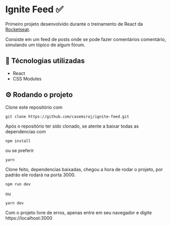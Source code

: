 # Ignite Feed ✅ 
Primeiro projeto desenvolvido durante o treinamento de React da [Rocketseat](https://www.rocketseat.com.br/). 

Consiste em um feed de posts onde se pode fazer comentários comentário, simulando um tópico de algum fórum.

## 🚀 Técnologias utilizadas
* React
* CSS Modules

## ⚙️ Rodando o projeto

Clone este repositório com

```
git clone https://github.com/casemiroj/ignite-feed.git
```
Após o repositório ter sido clonado, se atente a baixar todas as dependencias com

```
npm install
```
ou se preferir

```
yarn
```

Clone feito, dependencias baixadas, chegou a hora de rodar o projeto, por padrão ele rodará na porta 3000.
```
npm run dev
```
ou

```
yarn dev
```

Com o projeto livre de erros, apenas entre em seu navegador e digite https://localhost:3000
